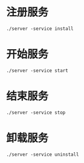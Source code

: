 # 注册服务
	./server -service install

# 开始服务
	./server -service start

# 结束服务
	./server -service stop

# 卸载服务
	./server -service uninstall
